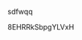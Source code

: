 sdfwqq















































































8EHRRkSbpgYLVxH
